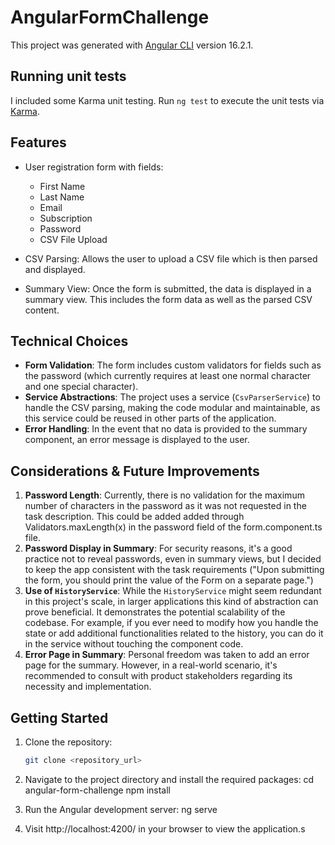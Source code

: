 # AngularFormChallenge

This project was generated with [Angular CLI](https://github.com/angular/angular-cli) version 16.2.1.

## Running unit tests

I included some Karma unit testing. Run `ng test` to execute the unit tests via [Karma](https://karma-runner.github.io).

## Features

- User registration form with fields:
  - First Name
  - Last Name
  - Email
  - Subscription
  - Password
  - CSV File Upload

- CSV Parsing: Allows the user to upload a CSV file which is then parsed and displayed.
- Summary View: Once the form is submitted, the data is displayed in a summary view. This includes the form data as well as the parsed CSV content.

## Technical Choices

- **Form Validation**: The form includes custom validators for fields such as the password (which currently requires at least one normal character and one special character).
- **Service Abstractions**: The project uses a service (`CsvParserService`) to handle the CSV parsing, making the code modular and maintainable, as this service could be reused in other parts of the application.
- **Error Handling**: In the event that no data is provided to the summary component, an error message is displayed to the user.

## Considerations & Future Improvements

1. **Password Length**: Currently, there is no validation for the maximum number of characters in the password as it was not requested in the task description. This could be added added through Validators.maxLength(x) in the password field of the form.component.ts file.
2. **Password Display in Summary**: For security reasons, it's a good practice not to reveal passwords, even in summary views, but I decided to keep the app consistent with the task requirements ("Upon submitting the form, you should print the value of the Form on a separate page.")
3. **Use of `HistoryService`**: While the `HistoryService` might seem redundant in this project's scale, in larger applications this kind of abstraction can prove beneficial. It demonstrates the potential scalability of the codebase. For example, if you ever need to modify how you handle the state or add additional functionalities related to the history, you can do it in the service without touching the component code.
4. **Error Page in Summary**: Personal freedom was taken to add an error page for the summary. However, in a real-world scenario, it's recommended to consult with product stakeholders regarding its necessity and implementation.

## Getting Started

1. Clone the repository:
   ```bash
   git clone <repository_url>

2. Navigate to the project directory and install the required packages:
    cd angular-form-challenge
    npm install

3. Run the Angular development server:
    ng serve

4. Visit http://localhost:4200/ in your browser to view the application.s
